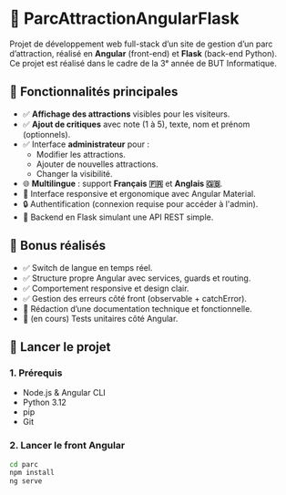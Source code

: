 # 🎢 ParcAttractionAngularFlask

Projet de développement web full-stack d’un site de gestion d’un parc d’attraction, réalisé en **Angular** (front-end) et **Flask** (back-end Python).  
Ce projet est réalisé dans le cadre de la 3ᵉ année de BUT Informatique.

## 📌 Fonctionnalités principales

- ✅ **Affichage des attractions** visibles pour les visiteurs.
- ✅ **Ajout de critiques** avec note (1 à 5), texte, nom et prénom (optionnels).
- ✅ Interface **administrateur** pour :
  - Modifier les attractions.
  - Ajouter de nouvelles attractions.
  - Changer la visibilité.
- 🌐 **Multilingue** : support **Français 🇫🇷** et **Anglais 🇬🇧**.
- 🎨 Interface responsive et ergonomique avec Angular Material.
- 🔒 Authentification (connexion requise pour accéder à l'admin).
- 🔧 Backend en Flask simulant une API REST simple.

## 🧪 Bonus réalisés

- ✅ Switch de langue en temps réel.
- ✅ Structure propre Angular avec services, guards et routing.
- ✅ Comportement responsive et design clair.
- ✅ Gestion des erreurs côté front (observable + catchError).
- 📄 Rédaction d’une documentation technique et fonctionnelle.
- 🧪 (en cours) Tests unitaires côté Angular.

## 🚀 Lancer le projet

### 1. Prérequis

- Node.js & Angular CLI
- Python 3.12
- pip
- Git

### 2. Lancer le front Angular

```bash
cd parc
npm install
ng serve
